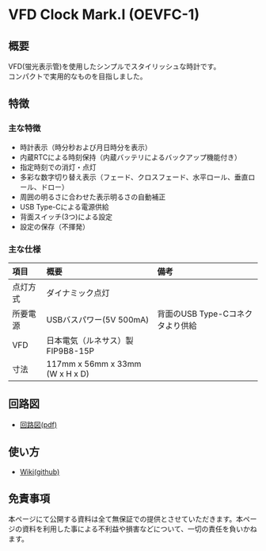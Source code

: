 # VFD Clock Mark.I (OEVFC-1)

## 概要
VFD(蛍光表示管)を使用したシンプルでスタイリッシュな時計です。  
コンパクトで実用的なものを目指しました。

## 特徴
### 主な特徴
- 時計表示（時分秒および月日時分を表示）
- 内蔵RTCによる時刻保持（内蔵バッテリによるバックアップ機能付き）
- 指定時刻での消灯・点灯
- 多彩な数字切り替え表示（フェード、クロスフェード、水平ロール、垂直ロール、ドロー）
- 周囲の明るさに合わせた表示明るさの自動補正
- USB Type-Cによる電源供給
- 背面スイッチ(3つ)による設定
- 設定の保存（不揮発）

### 主な仕様
|項目|概要|備考|
|:----|:-----|:----|
|点灯方式|ダイナミック点灯| |
|所要電源|USBバスパワー(5V 500mA)|背面のUSB Type-Cコネクタより供給|
|VFD|日本電気（ルネサス）製 FIP9B8-15P| |
|寸法|117mm x 56mm x 33mm (W x H x D)| |

## 回路図
 - [回路図(pdf)](https://github.com/jp7dki/OEVFC-1/blob/main/OEVFC-1.pdf)

## 使い方
 - [Wiki(github)](https://github.com/jp7dki/OEVFC-1/wiki)

## 免責事項
本ページにて公開する資料は全て無保証での提供とさせていただきます。本ページの資料を利用した事による不利益や損害などについて、一切の責任を負いかねます。